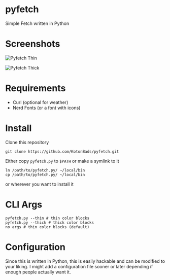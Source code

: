 # pyfetch
Simple Fetch written in Python

# Screenshots
![Pyfetch Thin](https://i.imgur.com/oWTRUmC.png)

![Pyfetch Thick](https://i.imgur.com/JsPaPcT.png)


# Requirements
- Curl (optional for weather)
- Nerd Fonts (or a font with icons)

# Install
Clone this repository
```
git clone https://github.com/KotonBads/pyfetch.git
```
Either copy `pyfetch.py` to `$PATH` or make a symlink to it
```
ln /path/to/pyfetch.py/ ~/local/bin
cp /path/to/pyfetch.py/ ~/local/bin
```
or wherever you want to install it

# CLI Args
```
pyfetch.py --thin # thin color blocks
pyfetch.py --thick # thick color blocks
no args # thin color blocks (default)
```

# Configuration
Since this is written in Python, this is easily hackable and can be modified to your liking. I might add a configuration file sooner or later depending if enough people actually want it.